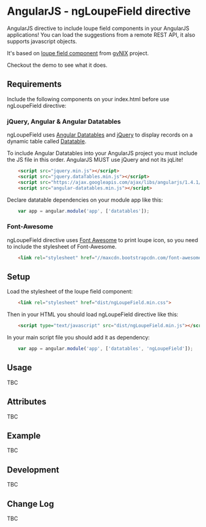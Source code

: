 # AngularJS - ngLoupeField directive

AngularJS directive to include loupe field components in your AngularJS applications! You can load the suggestions from a remote REST API, it also supports javascript objects.

It's based on [loupe field component](https://github.com/DISID/gvnix-samples/tree/master/quickstart-app#loupe-fields) from [gvNIX](http://www.gvnix.org) project.

Checkout the demo to see what it does.

## Requirements

Include the following components on your index.html before use ngLoupeField directive:

### jQuery, Angular & Angular Datatables

ngLoupeField uses [Angular Datatables](http://l-lin.github.io/angular-datatables/#/welcome) and [jQuery](https://jquery.com/) to display records on a dynamic table called [Datatable](https://www.datatables.net/).

To include Angular Datatables into your AngularJS project you must include the JS file in this order. AngularJS MUST use jQuery and not its jqLite!

```html
	<script src="jquery.min.js"></script>
	<script src="jquery.dataTables.min.js"></script>
	<script src="https://ajax.googleapis.com/ajax/libs/angularjs/1.4.1/angular.min.js"></script>
	<script src="angular-datatables.min.js"></script>
```
Declare datatable dependencies on your module app like this:

```javascript
	var app = angular.module('app', ['datatables']);
```

### Font-Awesome

ngLoupeField directive uses [Font Awesome](http://fortawesome.github.io/Font-Awesome/) to print loupe icon, so
you need to include the stylesheet of Font-Awesome. 

```html
	<link rel="stylesheet" href="//maxcdn.bootstrapcdn.com/font-awesome/4.3.0/css/font-awesome.min.css">
```

## Setup

Load the stylesheet of the loupe field component:

```html
	<link rel="stylesheet" href="dist/ngLoupeField.min.css">
```

Then in your HTML you should load ngLoupeField directive like this:

```html
	<script type="text/javascript" src="dist/ngLoupeField.min.js"></script>
```

In your main script file you should add it as dependency:

```javascript
	var app = angular.module('app', ['datatables', 'ngLoupeField']);
```

## Usage

TBC

## Attributes

TBC 

## Example

TBC

## Development

TBC

## Change Log

TBC
